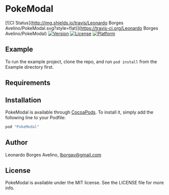 # PokeModal

[![CI Status](http://img.shields.io/travis/Leonardo Borges Avelino/PokeModal.svg?style=flat)](https://travis-ci.org/Leonardo Borges Avelino/PokeModal)
[![Version](https://img.shields.io/cocoapods/v/PokeModal.svg?style=flat)](http://cocoapods.org/pods/PokeModal)
[![License](https://img.shields.io/cocoapods/l/PokeModal.svg?style=flat)](http://cocoapods.org/pods/PokeModal)
[![Platform](https://img.shields.io/cocoapods/p/PokeModal.svg?style=flat)](http://cocoapods.org/pods/PokeModal)

## Example

To run the example project, clone the repo, and run `pod install` from the Example directory first.

## Requirements

## Installation

PokeModal is available through [CocoaPods](http://cocoapods.org). To install
it, simply add the following line to your Podfile:

```ruby
pod "PokeModal"
```

## Author

Leonardo Borges Avelino, lborgav@gmail.com

## License

PokeModal is available under the MIT license. See the LICENSE file for more info.
